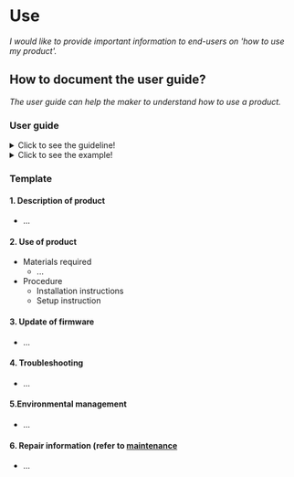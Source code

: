 # **Use**

*I would like to provide important information to end-users on 'how to use my product'.*

## **How to document the user guide?**

*The user guide can help the maker to understand how to use a product.* 

### **User guide** 
<details>
  <summary>Click to see the guideline!</summary>
 
 - **Definition:** *The user guide consists of information that allows end users to operate the product properly, it helps non-technical people pinpoint and solve simple problems without expert assistance.*

  ```
What should include the documentation of the user guide?

1. Description of the device of the product including:
   - Device name and its defintion 
   - Teach the essentials and technical specifications 
2. Use of the product and its device consist of 
   - Materials required
      - App
      - Software
      - Firmware
   - Procedure
      - Installation instructions including:  
         - Firmware
         - Software
         - App
      - Setup instruction containing 
         - Software
         - Firmware
         - App
3. Explains how to update the firmware to the latest version
4. Troubleshooting section  
   - Instructions on how to solve problems
   - Reporting problems and issues on the forums and chat
5. Environmental management
   - Protection against the hot or cold weather conditions
   - Determining the acceptable temperature range
6. Repair information (refer to maintenance)

How to visualize the process of user guide ?
1. Images 
2. Videos 
  ```
 </details>
 
 <details>
  <summary>Click to see the example!</summary>
 
 *Some examples of open-source projects that show the user guide.*
  
 #### *Example 1:* [PSLab oscilloscope](https://docs.pslab.io/tutorials/oscilloscope.html#tutorials-oscilloscope--page-root) 
  
 #### *Example 2:* [PX4 vision userguide](https://docs.px4.io/master/en/#how-do-i-get-started)
 
 #### *Example 3:* [Echopen project](https://echopen.gitbooks.io/echopen_prototyping/content/introduction/new_introduction.html) 
 
 #### *Example 4:* [Poppy project ]( https://docs.poppy-project.org/en/)
 
 #### *Example 5:* [FarmBot Genesis V1.5 ]( https://genesis.farm.bot/v1.5/Extras/troubleshooting)
</details>

### Template

  #### 1. Description of product
  * ...
     
 #### 2. Use of product
  * Materials required
      * ...
  * Procedure
      * Installation instructions
      * Setup instruction
 
#### 3. Update of firmware
 * ...
#### 4. Troubleshooting
 * ...
#### 5.Environmental management
 * ...
#### 6. Repair information (refer to [maintenance](https://github.com/OPEN-NEXT/wp2.3_Guideline-for-documentation-of-OSH-design-reuse/tree/main/Documentation/7.%20Maintenance)
 * ...


